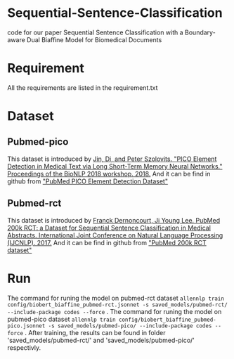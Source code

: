 # Sequential-Sentence-Classification
code for our paper Sequential Sentence Classification with a Boundary-aware Dual Biaffine Model for Biomedical Documents

# Requirement
All the requirements are listed in the requirement.txt

# Dataset
## Pubmed-pico
This dataset is introduced by [Jin, Di, and Peter Szolovits. "PICO Element Detection in Medical Text via Long Short-Term Memory Neural Networks." Proceedings of the BioNLP 2018 workshop. 2018.](http://www.aclweb.org/anthology/W18-2308)
And it can be find in github from ["PubMed PICO Element Detection Dataset"](https://github.com/jind11/PubMed-PICO-Detection) 
## Pubmed-rct
This dataset is introduced by [Franck Dernoncourt, Ji Young Lee. PubMed 200k RCT: a Dataset for Sequential Sentence Classification in Medical Abstracts. International Joint Conference on Natural Language Processing (IJCNLP). 2017.]([http://www.aclweb.org/anthology/W18-2308](https://arxiv.org/abs/1710.06071))
And it can be find in github from ["PubMed 200k RCT dataset"](https://github.com/Franck-Dernoncourt/pubmed-rct)

# Run
The command for runing the model on pubmed-rct dataset `allennlp train config/biobert_biaffine_pubmed-rct.jsonnet -s saved_models/pubmed-rct/ --include-package codes --force` .
The command for runing the model on pubmed-pico dataset `allennlp train config/biobert_biaffine_pubmed-pico.jsonnet -s saved_models/pubmed-pico/ --include-package codes --force` .
After training, the results can be found in folder 'saved_models/pubmed-rct/' and 'saved_models/pubmed-pico/' respectivly.
